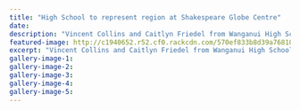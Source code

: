 ```yaml
---
title: "High School to represent region at Shakespeare Globe Centre"
date: 
description: "Vincent Collins and Caitlyn Friedel from Wanganui High School won the recent Shakespeare competition in Whanganui, River City Press article on 7/4/16..."
featured-image: http://c1940652.r52.cf0.rackcdn.com/570ef833b8d39a768100138a/Shakespeare-Comp-April-2016-C-Friedl--V-Collins.jpg
excerpt: "Vincent Collins and Caitlyn Friedel from Wanganui High School won the recent Shakespeare competition in Whanganui, River City Press article on 7/4/16..."
gallery-image-1: 
gallery-image-2: 
gallery-image-3: 
gallery-image-4: 
gallery-image-5: 
---
```

